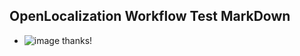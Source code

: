 ## OpenLocalization Workflow Test MarkDown
* ![image](./649db0d5-004d-4d3d-ad4f-cd029e640785.png) 
thanks!